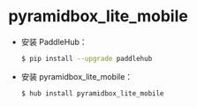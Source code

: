 # pyramidbox_lite_mobile
* 安装 PaddleHub：

    ```bash
    $ pip install --upgrade paddlehub
    ```

* 安装 pyramidbox_lite_mobile：

    ```bash
    $ hub install pyramidbox_lite_mobile
    ```
